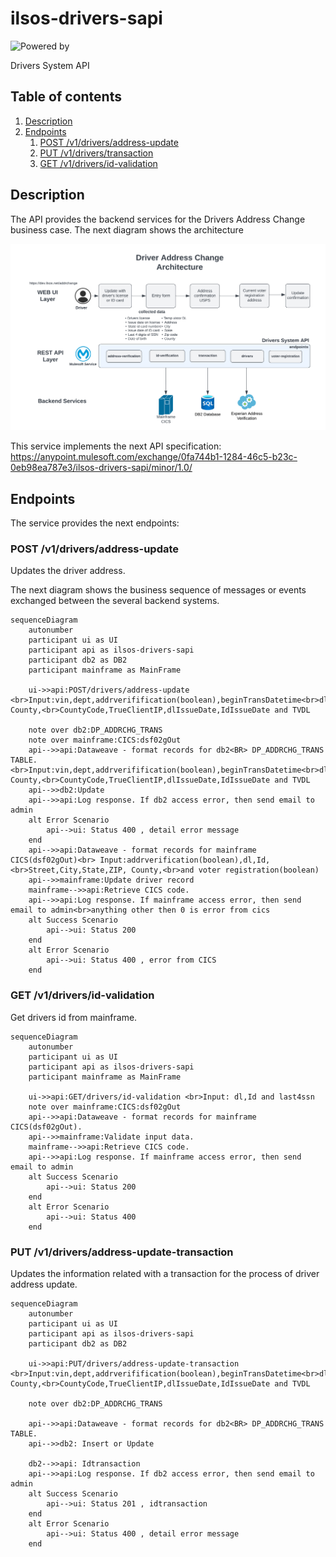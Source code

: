 # ilsos-drivers-sapi
![Powered by](https://img.shields.io/badge/Powered%20by-Mulesoft-535597.svg)
<br>

Drivers System API

## Table of contents
1. [Description](#description)
1. [Endpoints](#endpoints)
    1. [POST /v1/drivers/address-update](#post-v1driversaddress-update)
    1. [PUT /v1/drivers/transaction](#put-v1driversaddress-update-transaction)
    1. [GET /v1/drivers/id-validation](#get-v1driversid-validation)
    
    
           

## Description
The API provides the backend services for the Drivers Address Change business case. The next diagram shows the architecture

![architecture](./media/architecture.png)

This service implements the next API specification: https://anypoint.mulesoft.com/exchange/0fa744b1-1284-46c5-b23c-0eb98ea787e3/ilsos-drivers-sapi/minor/1.0/

## Endpoints
The service provides the next endpoints:

### POST /v1/drivers/address-update
Updates the driver address.

The next diagram shows the business sequence of messages or events exchanged between the several backend systems.

```mermaid
sequenceDiagram
    autonumber
    participant ui as UI
    participant api as ilsos-drivers-sapi
    participant db2 as DB2
    participant mainframe as MainFrame

    ui->>api:POST/drivers/address-update <br>Input:vin,dept,addrverifification(boolean),beginTransDatetime<br>dl,Id,last4ssn,DOB<br>Street,City,State,ZIP, County,<br>CountyCode,TrueClientIP,dlIssueDate,IdIssueDate and TVDL

    note over db2:DP_ADDRCHG_TRANS
    note over mainframe:CICS:dsf02gOut
    api-->>api:Dataweave - format records for db2<BR> DP_ADDRCHG_TRANS TABLE.<br>Input:vin,dept,addrverifification(boolean),beginTransDatetime<br>dl,Id,last4ssn,DOB<br>Street,City,State,ZIP, County,<br>CountyCode,TrueClientIP,dlIssueDate,IdIssueDate and TVDL
    api-->>db2:Update
    api-->>api:Log response. If db2 access error, then send email to admin
    alt Error Scenario 
        api-->ui: Status 400 , detail error message
    end
    api-->>api:Dataweave - format records for mainframe CICS(dsf02gOut)<br> Input:addrverification(boolean),dl,Id,<br>Street,City,State,ZIP, County,<br>and voter registration(boolean)
    api-->>mainframe:Update driver record
    mainframe-->>api:Retrieve CICS code.
    api-->>api:Log response. If mainframe access error, then send email to admin<br>anything other then 0 is error from cics
    alt Success Scenario 
        api-->ui: Status 200 
    end
    alt Error Scenario 
        api-->ui: Status 400 , error from CICS
    end
  ```


### GET /v1/drivers/id-validation
Get drivers id from mainframe.

```mermaid
sequenceDiagram
    autonumber
    participant ui as UI
    participant api as ilsos-drivers-sapi
    participant mainframe as MainFrame
    
    ui->>api:GET/drivers/id-validation <br>Input: dl,Id and last4ssn
    note over mainframe:CICS:dsf02gOut
    api-->>api:Dataweave - format records for mainframe CICS(dsf02gOut).
    api-->>mainframe:Validate input data.
    mainframe-->>api:Retrieve CICS code.
    api-->>api:Log response. If mainframe access error, then send email to admin
    alt Success Scenario 
        api-->ui: Status 200
    end
    alt Error Scenario 
        api-->ui: Status 400 
    end
```

### PUT /v1/drivers/address-update-transaction
Updates the information related with a transaction for the process of driver address update.

```mermaid
sequenceDiagram
    autonumber
    participant ui as UI
    participant api as ilsos-drivers-sapi
    participant db2 as DB2
    
    ui->>api:PUT/drivers/address-update-transaction <br>Input:vin,dept,addrverifification(boolean),beginTransDatetime<br>dl,Id,last4ssn,DOB<br>Street,City,State,ZIP, County,<br>CountyCode,TrueClientIP,dlIssueDate,IdIssueDate and TVDL

    note over db2:DP_ADDRCHG_TRANS
    
    api-->>api:Dataweave - format records for db2<BR> DP_ADDRCHG_TRANS TABLE.
    api-->>db2: Insert or Update 
    
    db2-->>api: Idtransaction
    api-->>api:Log response. If db2 access error, then send email to admin
    alt Success Scenario 
        api-->ui: Status 201 , idtransaction
    end
    alt Error Scenario 
        api-->ui: Status 400 , detail error message
    end
```
